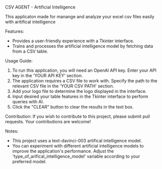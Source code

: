 CSV AGENT - Artificial Intelligence

This applicaton made for manange and analyze your excel csv files easily with aritifical intelligence

Features:
- Provides a user-friendly experience with a Tkinter interface.
- Trains and processes the artificial intelligence model by fetching data from a CSV table.

Usage Guide:
1. To run this application, you will need an OpenAI API key. Enter your API key in the 'YOUR API KEY' section.
2. The application requires a CSV file to work with. Specify the path to the relevant CSV file in the 'YOUR CSV PATH' section.
3. Add your logo file to determine the logo displayed in the interface.
4. Input desired your table features in the Tkinter interface to perform queries with AI.
5. Click the "CLEAR" button to clear the results in the text box.

Contribution:
If you wish to contribute to this project, please submit pull requests. Your contributions are welcome!

Notes:
- This project uses a text-davinci-003 artifical intelligence model.
- You can experiment with different artificial intelligence models to improve the application's performance. Adjust the 'type_of_arifical_intelligence_model' variable according to your preferred model.

